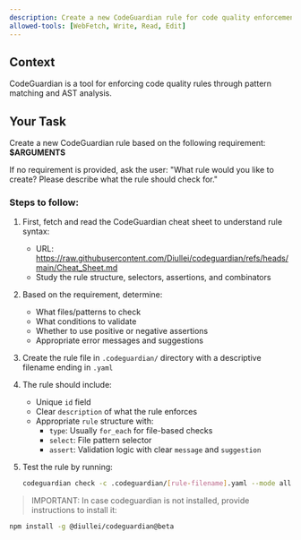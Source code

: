 ```yaml
---
description: Create a new CodeGuardian rule for code quality enforcement
allowed-tools: [WebFetch, Write, Read, Edit]
---
```


## Context

CodeGuardian is a tool for enforcing code quality rules through pattern matching and AST analysis.

## Your Task

Create a new CodeGuardian rule based on the following requirement:
**$ARGUMENTS**

If no requirement is provided, ask the user: "What rule would you like to create? Please describe what the rule should check for."

### Steps to follow:

1. First, fetch and read the CodeGuardian cheat sheet to understand rule syntax:

    - URL: https://raw.githubusercontent.com/Diullei/codeguardian/refs/heads/main/Cheat_Sheet.md
    - Study the rule structure, selectors, assertions, and combinators

2. Based on the requirement, determine:

    - What files/patterns to check
    - What conditions to validate
    - Whether to use positive or negative assertions
    - Appropriate error messages and suggestions

3. Create the rule file in `.codeguardian/` directory with a descriptive filename ending in `.yaml`

4. The rule should include:

    - Unique `id` field
    - Clear `description` of what the rule enforces
    - Appropriate `rule` structure with:
        - `type`: Usually `for_each` for file-based checks
        - `select`: File pattern selector
        - `assert`: Validation logic with clear `message` and `suggestion`

5. Test the rule by running:
    ```bash
    codeguardian check -c .codeguardian/[rule-filename].yaml --mode all
    ```

> IMPORTANT: In case codeguardian is not installed, provide instructions to install it:

```bash
npm install -g @diullei/codeguardian@beta
```
